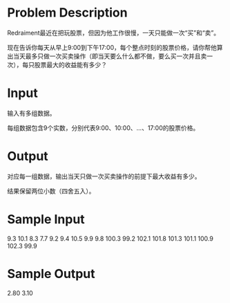 # Problem Description

Redraiment最近在把玩股票，但因为他工作很慢，一天只能做一次“买”和“卖”。

现在告诉你每天从早上9:00到下午17:00，每个整点时刻的股票价格，请你帮他算出当天最多只做一次买卖操作（即当天要么什么都不做，要么买一次并且卖一次），每只股票最大的收益能有多少？

# Input

输入有多组数据。

每组数据包含9个实数，分别代表9:00、10:00、...、17:00的股票价格。

# Output

对应每一组数据，输出当天只做一次买卖操作的前提下最大收益有多少。

结果保留两位小数（四舍五入）。

# Sample Input

9.3 10.1 8.3 7.7 9.2 9.4 10.5 9.9 9.8
100.3 99.2 102.1 101.8 101.3 101.1 100.9 102.3 99.9

# Sample Output

2.80
3.10
